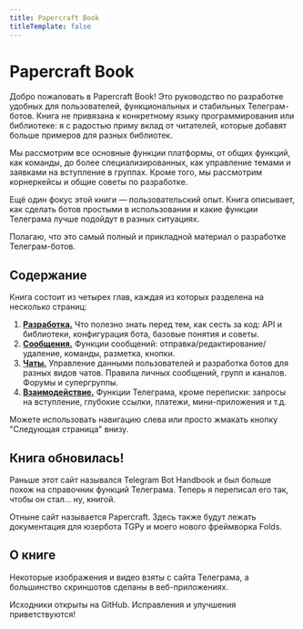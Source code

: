 ```yaml
---
title: Papercraft Book
titleTemplate: false
---
```


<script setup>
import { VPTeamMembers } from 'vitepress/theme';

const members = [
  {
    avatar: 'https://www.github.com/tm-a-t.png',
    name: 'Артём Иванов',
    title: 'Автор',
    links: [
      { icon: 'github', link: 'https://github.com/tm-a-t' },
    ]
  },
  {
    avatar: 'https://www.github.com/vanutp.png',
    name: 'Иван Филипенков',
    title: 'Эксперт',
    links: [
      { icon: 'github', link: 'https://github.com/vanutp' },
    ]
  },
]
</script>


# Papercraft Book

Добро пожаловать в Papercraft Book!
Это руководство по разработке удобных для пользователей, функциональных и стабильных Телеграм-ботов.
Книга не привязана к конкретному языку программирования или библиотеке:
я с радостью приму вклад от читателей, которые добавят больше примеров для разных библиотек.

Мы рассмотрим все основные функции платформы,
от общих функций, как команды, до более специализированных,
как управление темами и заявками на вступление в группах.
Кроме того, мы рассмотрим корнеркейсы и общие советы по разработке.

Ещё один фокус этой книги — пользовательский опыт.
Книга описывает, как сделать ботов простыми в использовании и какие функции Телеграма лучше подойдут 
в разных ситуациях.

Полагаю, что это самый полный и прикладной материал о разработке Телеграм-ботов.

## Содержание

Книга состоит из четырех глав, каждая из которых разделена на несколько страниц:

1. [**Разработка.**](dev/basics)
   Что полезно знать перед тем, как сесть за код: API и библиотеки, конфигурация бота, базовые понятия и советы.
2. [**Сообщения.**](messages/sending)
   Функции сообщений: отправка/редактирование/удаление, команды, разметка, кнопки.
3. [**Чаты.**](chats/users) 
   Управление данными пользователей и разработка ботов для разных видов чатов.
   Правила личных сообщений, групп и каналов. Форумы и супергруппы.
4. [**Взаимодействие.**](interaction/join-requests) 
   Функции Телеграма, кроме переписки: запросы на вступление, глубокие ссылки, платежи, мини-приложения и т.д.

Можете использовать навигацию слева или просто жмакать кнопку "Следующая страница" внизу.

## Книга обновилась!

Раньше этот сайт назывался Telegram Bot Handbook и был больше похож на справочник функций Телеграма.
Теперь я переписал его так, чтобы он стал... ну, книгой.

Отныне сайт называется Papercraft. 
Здесь также будут лежать документация для юзербота TGPy и моего нового фреймворка Folds.

## О книге

<VPTeamMembers size="small" :members="members" />

Некоторые изображения и видео взяты с сайта Телеграма, а большинство скриншотов сделаны в веб-приложениях.

Исходники открыты на GitHub. Исправления и улучшения приветствуются!
